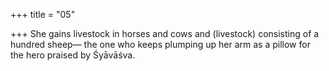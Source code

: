 +++
title = "05"

+++
She gains livestock in horses and cows and (livestock) consisting of a  hundred sheep—
the one who keeps plumping up her arm as a pillow for the hero praised  by Śyāvāśva.